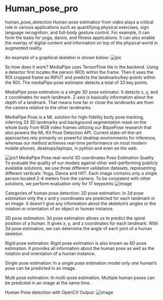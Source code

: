 # Human_pose_pro
human_pose_detection
Human pose estimation from video plays a critical role in various applications such as quantifying physical exercises, sign language recognition, and full-body gesture control. For example, it can form the basis for yoga, dance, and fitness applications. It can also enable the overlay of digital content and information on top of the physical world in augmented reality.


An example of a graphical skeleton is shown below:
![pic](https://github.com/user-attachments/assets/43ade5f5-fe95-4c90-92d1-17864d5ded9b)

So how does it work?
MediaPipe uses TensorFlow lite in the backend. Using a detector first locates the person (ROI) within the frame. Then it uses the ROI cropped frame as INPUT and predicts the landmarks/key-points within the ROI. The mediaPipe pose estimator detects a total of 33 key points.

MediaPipe pose estimation is a single 3D pose estimator. It detects x, y, and z coordinates for each landmark. Z-axis is basically information about the depth of a landmark. That means how far or close the landmarks are from the camera relative to the other landmarks.

MediaPipe Pose is a ML solution for high-fidelity body pose tracking, inferring 33 3D landmarks and background segmentation mask on the whole body from RGB video frames utilizing our BlazePose research that also powers the ML Kit Pose Detection API. Current state-of-the-art approaches rely primarily on powerful desktop environments for inference, whereas our method achieves real-time performance on most modern mobile phones, desktops/laptops, in python and even on the web.

![pic1](https://github.com/user-attachments/assets/4b3bcd54-f4e8-42ca-95fa-353f4ae42f73)
MediaPipe Pose real-world 3D coordinates
Pose Estimation Quality
To evaluate the quality of our models against other well-performing publicly available solutions, we use three different validation datasets, representing different verticals: Yoga, Dance and HIIT. Each image contains only a single person located 2-4 meters from the camera. To be consistent with other solutions, we perform evaluation only for 17 keypoints
![image](https://github.com/user-attachments/assets/49bbf26f-18bb-46c8-8a37-c3ebf60487b7)

Categories of human pose detection:
2D pose estimation: In 2d pose estimation only the x and y coordinates are predicted for each landmark in an image. It doesn’t give any information about the skeleton’s angles or the rotation or orientation of an object or human instance.

3D pose estimation: 3d pose estimation allows us to predict the spiral position of a human. It gives x, y, and z coordinates for each landmark. With 3d pose estimation, we can determine the angle of each joint of a human skeleton.

Rigid pose estimation: Rigid pose estimation is also known as 6D pose estimation. It provides all information about the human pose as well as the rotation and orientation of a human instance.

Single pose estimation: In a single pose estimation model only one human’s pose can be predicted in an image.

Multi pose estimation: In multi-pose estimation, Multiple human poses can be predicted in an image at the same time.

Human Pose detection with OpenCV Output:
![image](https://github.com/user-attachments/assets/3c20e84b-4523-4223-ba51-d5a9d4158383)





